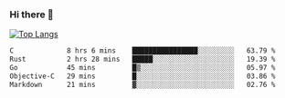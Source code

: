 ### Hi there 👋

<!--
**3Xpl0it3r/3Xpl0it3r** is a ✨ _special_ ✨ repository because its `README.md` (this file) appears on your GitHub profile.

Here are some ideas to get you started:

- 🔭 I’m currently working on ...
- 🌱 I’m currently learning ...
- 👯 I’m looking to collaborate on ...
- 🤔 I’m looking for help with ...
- 💬 Ask me about ...
- 📫 How to reach me: ...
- 😄 Pronouns: ...
- ⚡ Fun fact: ...
-->


[![Top Langs](https://github-readme-stats.vercel.app/api/top-langs/?username=3Xpl0it3r&layout=compact)](https://github.com/3Xpl0it3r/3Xpl0it3r)

<!--START_SECTION:waka-->

```txt
C             8 hrs 6 mins    ████████████████░░░░░░░░░   63.79 %
Rust          2 hrs 28 mins   █████░░░░░░░░░░░░░░░░░░░░   19.39 %
Go            45 mins         █▒░░░░░░░░░░░░░░░░░░░░░░░   05.97 %
Objective-C   29 mins         █░░░░░░░░░░░░░░░░░░░░░░░░   03.86 %
Markdown      21 mins         ▓░░░░░░░░░░░░░░░░░░░░░░░░   02.76 %
```

<!--END_SECTION:waka-->
